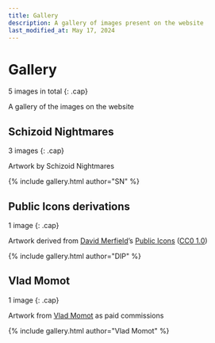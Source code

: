 ```yaml
---
title: Gallery
description: A gallery of images present on the website
last_modified_at: May 17, 2024
---
```


# Gallery
5 images in total
{: .cap}

A gallery of the images on the website

## Schizoid Nightmares
3 images
{: .cap}

Artwork by Schizoid Nightmares

{% include gallery.html author="SN" %}

## Public Icons derivations
1 image
{: .cap}

Artwork derived from <a href="https://lllllllllllllllll.com/" target="_blank">David Merfield</a>’s <a href="https://github.com/davidmerfield/Public-Icons" target="_blank">Public Icons</a> (<a href="https://github.com/davidmerfield/Public-Icons/blob/master/LICENSE" target="_blank">CC0 1.0</a>)

{% include gallery.html author="DIP" %}

## Vlad Momot
1 image
{: .cap}

Artwork from <a href="https://vladmomotart.tumblr.com/" target="_blank">Vlad Momot</a> as paid commissions

{% include gallery.html author="Vlad Momot" %}